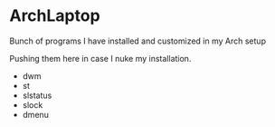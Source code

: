 # ArchLaptop
Bunch of programs I have installed and customized in my Arch setup <br>

Pushing them here in case I nuke my installation. <br>

- dwm
- st
- slstatus
- slock
- dmenu

